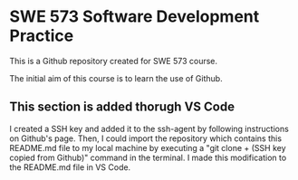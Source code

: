 # SWE 573 Software Development Practice

This is a Github repository created for SWE 573 course.

The initial aim of this course is to learn the use of Github.

## This section is added thorugh VS Code

I created a SSH key and added it to the ssh-agent by following instructions on Github's page.
Then, I could import the repository which contains this README.md file to my local machine by executing a "git clone + (SSH key copied from Github)" command in the terminal.
I made this modification to the README.md file in VS Code.